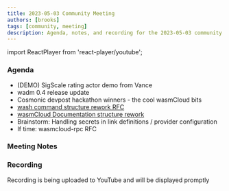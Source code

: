 ```yaml
---
title: 2023-05-03 Community Meeting
authors: [brooks]
tags: [community, meeting]
description: Agenda, notes, and recording for the 2023-05-03 community meeting
---
```


import ReactPlayer from 'react-player/youtube';

### Agenda
- (DEMO) SigScale rating actor demo from Vance
- wadm 0.4 release update 
- Cosmonic devpost hackathon winners - the cool wasmCloud bits
- [wash command structure rework RFC](https://github.com/wasmCloud/wash/issues/538)
- [wasmCloud Documentation structure rework](https://github.com/wasmCloud/wasmcloud.com-dev/pull/75)
- Brainstorm: Handling secrets in link definitions / provider configuration
- If time: wasmcloud-rpc RFC

<!--truncate-->

### Meeting Notes

### Recording
Recording is being uploaded to YouTube and will be displayed promptly
